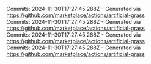 Commits: 2024-11-30T17:27:45.288Z - Generated via https://github.com/marketplace/actions/artificial-grass
<br>
Commits: 2024-11-30T17:27:45.288Z - Generated via https://github.com/marketplace/actions/artificial-grass
<br>
Commits: 2024-11-30T17:27:45.288Z - Generated via https://github.com/marketplace/actions/artificial-grass
<br>
Commits: 2024-11-30T17:27:45.288Z - Generated via https://github.com/marketplace/actions/artificial-grass
<br>
